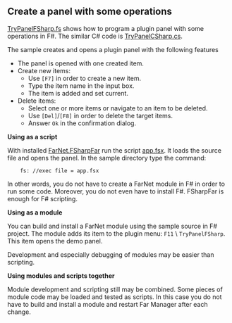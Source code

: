 
## Create a panel with some operations

[TryPanelFSharp.fs](TryPanelFSharp.fs) shows how to program a plugin panel with some operations in F#.
The similar C# code is [TryPanelCSharp.cs](https://github.com/nightroman/FarNet/blob/master/Modules/TryPanelCSharp/TryPanelCSharp.cs).

The sample creates and opens a plugin panel with the following features

- The panel is opened with one created item.
- Create new items:
    - Use `[F7]` in order to create a new item.
    - Type the item name in the input box.
    - The item is added and set current.
- Delete items:
    - Select one or more items or navigate to an item to be deleted.
    - Use `[Del]`/`[F8]` in order to delete the target items.
    - Answer `Ok` in the confirmation dialog.

**Using as a script**

With installed [FarNet.FSharpFar](https://www.nuget.org/packages/FarNet.FSharpFar/) run the script [app.fsx](app.fsx).
It loads the source file and opens the panel.
In the sample directory type the command:

````
    fs: //exec file = app.fsx
````

In other words, you do not have to create a FarNet module in F# in order to run some code.
Moreover, you do not even have to install F#.
FSharpFar is enough for F# scripting.

**Using as a module**

You can build and install a FarNet module using the sample source in F# project.
The module adds its item to the plugin menu: `F11` \ `TryPanelFSharp`.
This item opens the demo panel.

Development and especially debugging of modules may be easier than scripting.

**Using modules and scripts together**

Module development and scripting still may be combined.
Some pieces of module code may be loaded and tested as scripts.
In this case you do not have to build and install a module and restart Far Manager after each change.
